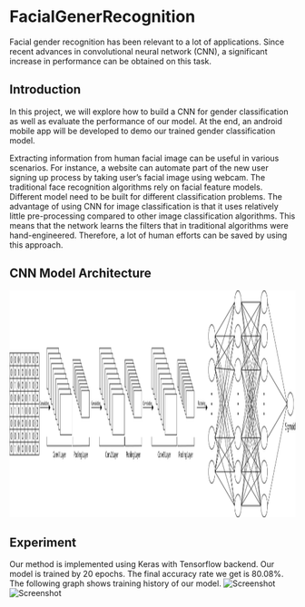 FacialGenerRecognition
===================================

Facial gender recognition has been relevant to a lot of applications. Since recent
advances in convolutional neural network (CNN), a significant increase in
performance can be obtained on this task.

Introduction
------------

In this project, we will explore how to build
a CNN for gender classification as well as evaluate the performance of our model. At
the end, an android mobile app will be developed to demo our trained gender
classification model.

Extracting information from human facial image can be useful in various scenarios.
For instance, a website can automate part of the new user signing up process by
taking user’s facial image using webcam. The traditional face recognition algorithms
rely on facial feature models. Different model need to be built for different
classification problems. The advantage of using CNN for image classification is that
it uses relatively little pre-processing compared to other image classification
algorithms. This means that the network learns the filters that in traditional algorithms
were hand-engineered. Therefore, a lot of human efforts can be saved by using
this approach.

CNN Model Architecture
----------------------
<img src="Report/Architecture of CNN.png" height="400" alt="Screenshot"/> 

Experiment
----------

Our method is implemented using Keras with Tensorflow backend. Our model is
trained by 20 epochs. The final accuracy rate we get is 80.08%. The following graph
shows training history of our model.
<img src="Report/Accuracy.png" height="600" alt="Screenshot"/>
<img src="Report/Loss.png" height="600" alt="Screenshot"/>
